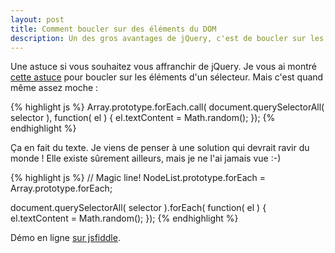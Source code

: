 ```yaml
---
layout: post
title: Comment boucler sur des éléments du DOM
description: Un des gros avantages de jQuery, c'est de boucler sur les éléments. Comment faire la même?
---
```


Une astuce si vous souhaitez vous affranchir de jQuery. Je vous ai montré [cette
astuce](http://margaine.com/2012/07/02/utiliser-methods-array-es5-nodelist.html)
pour boucler sur les éléments d'un sélecteur. Mais c'est quand même assez moche :

{% highlight js %}
Array.prototype.forEach.call( document.querySelectorAll( selector ),
    function( el ) {
    el.textContent = Math.random();
});
{% endhighlight %}

Ça en fait du texte. Je viens de penser à une solution qui devrait ravir du
monde ! Elle existe sûrement ailleurs, mais je ne l'ai jamais vue :-)

{% highlight js %}
// Magic line!
NodeList.prototype.forEach = Array.prototype.forEach;

document.querySelectorAll( selector ).forEach( function( el ) {
    el.textContent = Math.random();
});
{% endhighlight %}

Démo en ligne [sur jsfiddle](http://jsfiddle.net/Ralt/ZfSnq/).
